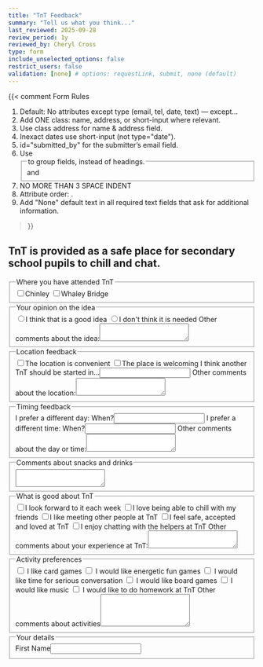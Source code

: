 ```yaml
---
title: "TnT Feedback"
summary: "Tell us what you think..."
last_reviewed: 2025-09-28
review_period: 1y
reviewed_by: Cheryl Cross
type: form
include_unselected_options: false
restrict_users: false
validation: [none] # options: requestLink, submit, none (default)
---
```


{{< comment
Form Rules
1. Default: No attributes except type (email, tel, date, text) — except...
2. Add ONE class: name, address, or short-input where relevant.
3. Use class address for name & address field.
4. Inexact dates use short-input (not type="date").
5. id="submitted_by" for the submitter’s email field.
6. Use <fieldset> and <legend> to group fields, instead of headings.
7. NO MORE THAN 3 SPACE INDENT
8. Attribute order: <required> <id> <class> <type> .
9. Add "None" default text in all required text fields that ask for additional information.
>}}

<h2>TnT is provided as a safe place for secondary school pupils to chill and chat.</h2>

<fieldset>
   <legend>Where you have attended TnT</legend>
   <label><input type="checkbox">Chinley</label>
   <label><input type="checkbox">Whaley Bridge</label>
</fieldset>

<fieldset>
   <legend>Your opinion on the idea</legend>
   <label><input type="radio">I think that is a good idea</label>
   <label><input type="radio">I don't think it is needed</label>
   <label>Other comments about the idea:<textarea rows="2"></textarea></label>
</fieldset>

<fieldset>
   <legend>Location feedback</legend>
   <label><input type="checkbox">The location is convenient</label>
   <label><input type="checkbox">The place is welcoming</label>
   <label>I think another TnT should be started in...<input type="text" class="short-input"></label>
   <label>Other comments about the location:<textarea rows="2"></textarea></label>
</fieldset>

<fieldset>
   <legend>Timing feedback</legend>
   <label>I prefer a different day: When?<input type="text" class="short-input"></label>
   <label>I prefer a different time: When?<input type="text" class="short-input"></label>
   <label>Other comments about the day or time:<textarea rows="2"></textarea></label>
</fieldset>

<fieldset>
   <legend>Comments about snacks and drinks</legend>
   <textarea rows="2"></textarea>
</fieldset>

<fieldset>
   <legend>What is good about TnT</legend>
   <label><input type="checkbox">I look forward to it each week</label>
   <label><input type="checkbox">I love being able to chill with my friends</label>
   <label><input type="checkbox">I like meeting other people at TnT</label>
   <label><input type="checkbox">I feel safe, accepted and loved at TnT</label>
   <label><input type="checkbox">I enjoy chatting with the helpers at TnT</label>
   <label>Other comments about your experience at TnT:<textarea rows="2"></textarea></label>
</fieldset>

<fieldset>
   <legend>Activity preferences</legend>
   <label><input type="checkbox"> I like card games</label>
   <label><input type="checkbox"> I would like energetic fun games</label>
   <label><input type="checkbox"> I would like time for serious conversation</label>
   <label><input type="checkbox"> I would like board games</label>
   <label><input type="checkbox"> I would like music</label>
   <label><input type="checkbox"> I would like to do homework at TnT</label>
   <label>Other comments about activities<textarea rows="4"></textarea></label>
</fieldset>

<fieldset>
   <legend>Your details</legend>
   <label>First Name<input required class="name" type="text" ></label>
</fieldset>
